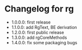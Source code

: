 # Changelog for rg

  * 1.0.0.0: first release
  * 1.1.0.0: add RgText, BE derivation
  * 1.2.0.0: first public release
  * 1.3.0.0: add rgCoreMethods
  * 1.4.0.0: fix some packaging bugs
